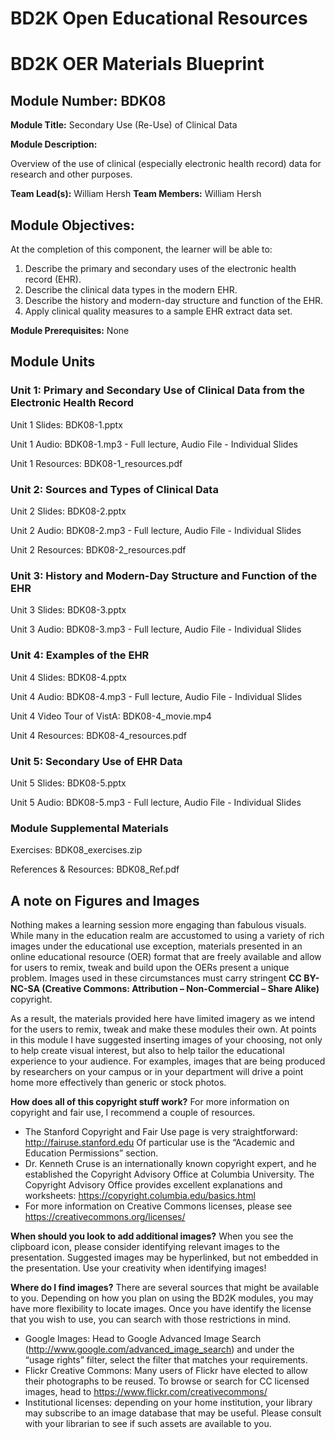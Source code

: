 # BD2K Open Educational Resources


# BD2K OER Materials Blueprint



## Module Number: BDK08

**Module Title:** Secondary Use (Re-Use) of Clinical Data

**Module Description:**

Overview of the use of clinical (especially electronic health record) data for research and other purposes.

**Team Lead(s):** William Hersh
**Team Members:** William Hersh

## Module Objectives:

At the completion of this component, the learner will be able to:

1. Describe the primary and secondary uses of the electronic health record (EHR).
2. Describe the clinical data types in the modern EHR.
3. Describe the history and modern-day structure and function of the EHR.
4. Apply clinical quality measures to a sample EHR extract data set.

**Module Prerequisites:** None

## Module Units
### Unit 1: Primary and Secondary Use of Clinical Data from the Electronic Health Record

Unit 1 Slides: BDK08-1.pptx

Unit 1 Audio: BDK08-1.mp3 - Full lecture, Audio File - Individual Slides

Unit 1 Resources: BDK08-1\_resources.pdf

### Unit 2: Sources and Types of Clinical Data

Unit 2 Slides: BDK08-2.pptx

Unit 2 Audio: BDK08-2.mp3 - Full lecture, Audio File - Individual Slides

Unit 2 Resources: BDK08-2\_resources.pdf

### Unit 3: History and Modern-Day Structure and Function of the EHR

Unit 3 Slides: BDK08-3.pptx

Unit 3 Audio: BDK08-3.mp3 - Full lecture, Audio File - Individual Slides

### Unit 4: Examples of the EHR

Unit 4 Slides: BDK08-4.pptx

Unit 4 Audio: BDK08-4.mp3 - Full lecture, Audio File - Individual Slides

Unit 4 Video Tour of VistA: BDK08-4\_movie.mp4

Unit 4 Resources: BDK08-4\_resources.pdf

### Unit 5: Secondary Use of EHR Data

Unit 5 Slides: BDK08-5.pptx

Unit 5 Audio: BDK08-5.mp3 - Full lecture, Audio File - Individual Slides

### Module Supplemental Materials

Exercises: BDK08\_exercises.zip

References & Resources: BDK08\_Ref.pdf

## A note on Figures and Images

Nothing makes a learning session more engaging than fabulous visuals.  While many in the education realm are accustomed to using a variety of rich images under the educational use exception, materials presented in an online educational resource (OER) format that are freely available and allow for users to remix, tweak and build upon the OERs present a unique problem.  Images used in these circumstances must carry stringent **CC BY-NC-SA (Creative Commons: Attribution – Non-Commercial – Share Alike)** copyright.

As a result, the materials provided here have limited imagery as we intend for the users to remix, tweak and make these modules their own.  At points in this module I have suggested inserting images of your choosing, not only to help create visual interest, but also to help tailor the educational experience to your audience.  For examples, images that are being produced by researchers on your campus or in your department will drive a point home more effectively than generic or stock photos.

**How does all of this copyright stuff work?**  For more information on copyright and fair use, I recommend a couple of resources.

- The Stanford Copyright and Fair Use page is very straightforward: http://fairuse.stanford.edu  Of particular use is the “Academic and Education Permissions” section.  
- Dr. Kenneth Cruse is an internationally known copyright expert, and he established the Copyright Advisory Office at Columbia University.  The Copyright Advisory Office provides excellent explanations and worksheets: https://copyright.columbia.edu/basics.html 
- For more information on Creative Commons licenses, please see https://creativecommons.org/licenses/

**When should you look to add additional images?**  When you see the clipboard icon, please consider identifying relevant images to the presentation.  Suggested images may be hyperlinked, but not embedded in the presentation.  Use your creativity when identifying images!  

**Where do I find images?** There are several sources that might be available to you.  Depending on how you plan on using the BD2K modules, you may have more flexibility to locate images.  Once you have identify the license that you wish to use, you can search with those restrictions in mind.

- Google Images:  Head to Google Advanced Image Search (http://www.google.com/advanced_image_search) and under the “usage rights” filter, select the filter that matches your requirements.
- Flickr Creative Commons:  Many users of Flickr have elected to allow their photographs to be reused.  To browse or search for CC licensed images, head to https://www.flickr.com/creativecommons/  
- Institutional licenses: depending on your home institution, your library may subscribe to an image database that may be useful.  Please consult with your librarian to see if such assets are available to you.
